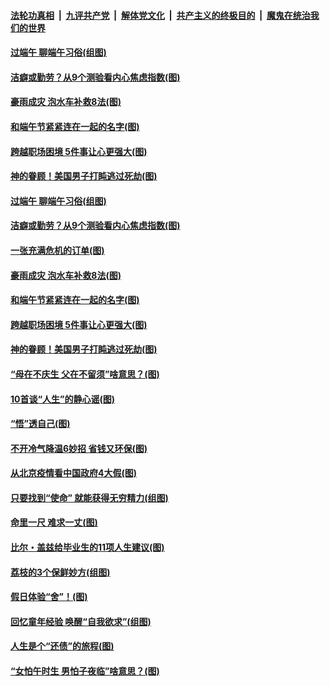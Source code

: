 ####  [法轮功真相](../../../../basic/blob/master/README.md?t=06251302) &nbsp;|&nbsp; [九评共产党](../../../../9ping.md/blob/master/README.md?t=06251302) &nbsp;|&nbsp; [解体党文化](../../../../jtdwh.md/blob/master/README.md?t=06251302)  &nbsp;|&nbsp; [共产主义的终极目的](../../../../gczydzjmd.md/blob/master/README.md?t=06251302) &nbsp;|&nbsp; [魔鬼在统治我们的世界](../../../../mgztzwmdsj.md/blob/master/README.md?t=06251302) 

#### [过端午 聊端午习俗(组图)](../pages/p8/937246.md?t=06251302) 

#### [洁癖或勤劳？从9个测验看内心焦虑指数(图)](../pages/p8/937558.md?t=06251302) 

#### [豪雨成灾 泡水车补救8法(图)](../pages/p8/937526.md?t=06251302) 

#### [和端午节紧紧连在一起的名字(图)](../pages/p8/937448.md?t=06251302) 

#### [跨越职场困境 5件事让心更强大(图)](../pages/p8/937375.md?t=06251302) 

#### [神的眷顾！美国男子打盹逃过死劫(图)](../pages/p8/936985.md?t=06251302) 

#### [过端午 聊端午习俗(组图)](../pages/p8/937246.md?t=06251302) 

#### [洁癖或勤劳？从9个测验看内心焦虑指数(图)](../pages/p8/937558.md?t=06251302) 

#### [一张充满危机的订单(图)](../pages/p8/936981.md?t=06251302) 

#### [豪雨成灾 泡水车补救8法(图)](../pages/p8/937526.md?t=06251302) 

#### [和端午节紧紧连在一起的名字(图)](../pages/p8/937448.md?t=06251302) 

#### [跨越职场困境 5件事让心更强大(图)](../pages/p8/937375.md?t=06251302) 

#### [神的眷顾！美国男子打盹逃过死劫(图)](../pages/p8/936985.md?t=06251302) 

#### [“母在不庆生 父在不留须”啥意思？(图)](../pages/p8/937234.md?t=06251302) 

#### [10首谈“人生”的静心谣(图)](../pages/p8/936965.md?t=06251302) 

#### [“悟”透自己(图)](../pages/p8/936972.md?t=06251302) 

#### [不开冷气降温6妙招 省钱又环保(图)](../pages/p8/937329.md?t=06251302) 

#### [从北京疫情看中国政府4大假(图)](../pages/p8/937196.md?t=06251302) 

#### [只要找到“使命” 就能获得无穷精力(组图)](../pages/p8/937159.md?t=06251302) 

#### [命里一尺 难求一丈(图)](../pages/p8/936782.md?t=06251302) 

#### [比尔・盖兹给毕业生的11项人生建议(图)](../pages/p8/936231.md?t=06251302) 

#### [荔枝的3个保鲜妙方(组图)](../pages/p8/936950.md?t=06251302) 

#### [假日体验“舍”！(图)](../pages/p8/937183.md?t=06251302) 

#### [回忆童年经验 唤醒“自我欲求”(组图)](../pages/p8/937082.md?t=06251302) 

#### [人生是个“还债”的旅程(图)](../pages/p8/936768.md?t=06251302) 

#### [“女怕午时生 男怕子夜临”啥意思？(图)](../pages/p8/937081.md?t=06251302) 

